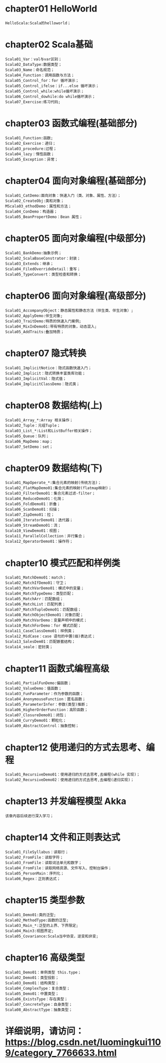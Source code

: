 # chapter01 HelloWorld
    HelloScala:Scala的helloworld；
# chapter02 Scala基础
    Scala01_Var：val与var区别；
    Scala02_DataType:数据类型；
    Scala03_Name：命名规范；
    Scala04_Function：调用函数与方法；
    Scala05_Control_for：for 循坏演示；
    Scala05_Control_ifelse：if...else 循坏演示；
    Scala05_Control_while:while循坏演示；
    Scala06_Control_dowhile:do while循坏演示；
    Scala07_Exercise:练习代码;
# chapter03 函数式编程(基础部分)
    Scala01_Function:函数;
    Scala02_Exercise：递归；
    Scala03_procedure:过程；
    Scala04_lazy：惰性函数；
    Scala05_Exception：异常；
# chapter04 面向对象编程(基础部分)
    Scala01_CatDemo:面向对象：快速入门（类、对象、属性、方法）；
    Scala02_CreateObj:类和对象；
    MScala03_ethodDemo：属性和方法；
    Scala04_ConDemo：构造器；
    Scala05_BeanPropertDemo：Bean 属性；
# chapter05 面向对象编程(中级部分)
    Scala01_BankDemo:抽象示例；
    Scala02_ScalaBaseConstrator：封装；
    Scala03_Extends：继承；
    Scala04_FiledOverrideDetail：重写；
    Scala05_TypeConvert：类型检查和转换；
# chapter06 面向对象编程(高级部分)
    Scala01_AccompanyObject：静态属性和静态方法（伴生类、伴生对象）;
    Scala02_ApplyDemo:伴生对象;
    Scala03_TraitDemo:特质的快速入门案例;
    Scala04_MixInDemo01:带有特质的对象，动态混入;
    Scala05_AddTraits:叠加特质；
# chapter07 隐式转换
    Scala01_ImplicitNotice：隐式函数快速入门；
    Scala02_Implicit：隐式转换丰富类库功能；
    Scala03_ImplicitVal：隐式值；
    Scala04_ImplicitClassDemo：隐式类；
# chapter08 数据结构(上)
    Scala01_Array_*:Array 相关操作；
    Scala02_Tuple：元组Tuple；
    Scala03_List_*:List和ListBuffer相关操作；
    Scala05_Queue：队列；
    Scala06_MapDemo：map；
    Scala07_SetDemo：set；
# chapter09 数据结构(下)
    Scala01_MapOperate_*:集合元素的映射(传统方法)；
    Scala02_FlatMapDemo01:集合元素的映射(flatmap映射)；
    Scala03_FilterDemo01：集合元素过滤-filter；
    Scala04_ReduceDemo01：化简；
    Scala05_FoldDemo01：折叠；
    Scala06_ScanDemo01：扫描；
    Scala07_ZipDemo01：拉；
    Scala08_IteratorDemo01：迭代器；
    Scala09_StreamDemo01：流；
    Scala10_ViewDemo01：视图；
    Scala11_ParallelCollection：并行集合；
    Scala12_OperatorDemo01：操作符；
# chapter10 模式匹配和样例类
    Scala01_MatchDemo01：match；
    Scala02_MatchIfDemo01：守卫；
    Scala03_MatchVarDemo01：模式中的变量；
    Scala04_MatchTypeDemo：类型匹配；
    Scala05_MatchArr：匹配数组；
    Scala06_MatchList：匹配列表；
    Scala07_MatchTupleDemo01：匹配数组；
    Scala08_MatchObjectDemo01：对象匹配；
    Scala09_MatchVarDemo：变量声明中的模式；
    Scala10_MatchForDemo：for 模式匹配；
    Scala11_CaseClassDemo01：样例类；
    Scala12_MidCase：case 语句的中置(缀)表达式；
    Scala13_SalesDem01：匹配嵌套结构；
    Scala14_seale：密封类；
# chapter11 函数式编程高级
    Scala01_PartialFunDemo:偏函数；
    Scala02_ValueDemo：值函数；
    Scala03_FunParameter：作为参数的函数；
    Scala04_AnonymouseFunction：匿名函数；
    Scala05_ParameterInfer：参数(类型)推断；
    Scala06_HigherOrderFunction：高阶函数；
    Scala07_ClosureDemo01：闭包；
    Scala08_CurryDemo01：颗粒化；
    Scala09_AbstractControl：抽象控制；
# chapter12 使用递归的方式去思考、编程
    Scala01_RecursiveDemo01：使用递归的方式去思考,去编程(while 实现)；
    Scala02_RecursiveDemo02：使用递归的方式去思考,去编程(递归实现)；
# chapter13 并发编程模型 Akka
    该章内容后续进行深入学习；
# chapter14 文件和正则表达式
    Scala01_FileSyllabus：读取行；
    Scala02_FromFile：读取字符；
    Scala03_FromFile：读取词法单元和数字；
    Scala04_FromFile：读取网络资源、文件写入、控制台操作；
    Scala05_PersonMain：序列化；
    Scala06_Regex：正则表达式；
# chapter15 类型参数
    Scala01_Demo01:类的泛型;
    Scala02_MethodType:函数的泛型;
    Scala03_Main_*:泛型的上界、下界限定;
    Scala04_Main3:视图界定;
    Scala05_Covariance:Scala当中协变，逆变和非变;
# chapter16 高级类型
    Scala01_Demo01：单例类型 this.type；
    Scala02_Demo01：类型投影；
    Scala03_Demo01：结构类型；
    Scala04_ComplexType：复合类型；
    Scala05_Demo01：中置类型；
    Scala06_ExistsType：存在类型；
    Scala07_ConcreteType：自身类型；
    Scala08_AbstractType：抽象类型；
# 详细说明，请访问：https://blog.csdn.net/luomingkui1109/category_7766633.html

